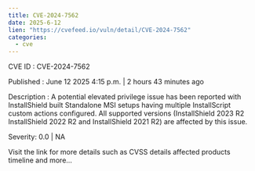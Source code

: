 ```yaml
---
title: CVE-2024-7562
date: 2025-6-12
lien: "https://cvefeed.io/vuln/detail/CVE-2024-7562"
categories:
  - cve
---
```


CVE ID : CVE-2024-7562

Published :  June 12
2025
4:15 p.m. | 2 hours
43 minutes ago

Description : A potential elevated privilege issue has been reported with InstallShield built Standalone MSI setups having multiple InstallScript custom actions configured. All supported versions (InstallShield 2023 R2
InstallShield 2022 R2 and InstallShield 2021 R2) are affected by this issue.

Severity: 0.0 | NA

Visit the link for more details
such as CVSS details
affected products
timeline
and more...
